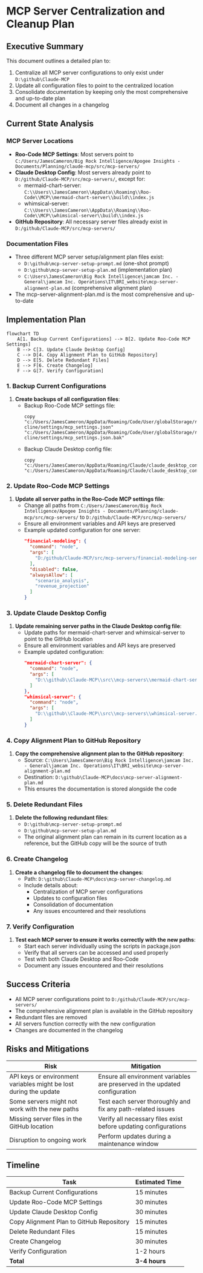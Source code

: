 # MCP Server Centralization and Cleanup Plan

## Executive Summary

This document outlines a detailed plan to:
1. Centralize all MCP server configurations to only exist under `D:\github\Claude-MCP`
2. Update all configuration files to point to the centralized location
3. Consolidate documentation by keeping only the most comprehensive and up-to-date plan
4. Document all changes in a changelog

## Current State Analysis

### MCP Server Locations
- **Roo-Code MCP Settings**: Most servers point to `C:/Users/JamesCameron/Big Rock Intelligence/Apogee Insights - Documents/Planning/claude-mcp/src/mcp-servers/`
- **Claude Desktop Config**: Most servers already point to `D:/github/Claude-MCP/src/mcp-servers/`, except for:
  - mermaid-chart-server: `C:\\Users\\JamesCameron\\AppData\\Roaming\\Roo-Code\\MCP\\mermaid-chart-server\\build\\index.js`
  - whimsical-server: `C:\\Users\\JamesCameron\\AppData\\Roaming\\Roo-Code\\MCP\\whimsical-server\\build\\index.js`
- **GitHub Repository**: All necessary server files already exist in `D:/github/Claude-MCP/src/mcp-servers/`

### Documentation Files
- Three different MCP server setup/alignment plan files exist:
  - `D:\github\mcp-server-setup-prompt.md` (one-shot prompt)
  - `D:\github\mcp-server-setup-plan.md` (implementation plan)
  - `C:\Users\JamesCameron\Big Rock Intelligence\jamcam Inc. - General\jamcam Inc. Operations\IT\BRI_website\mcp-server-alignment-plan.md` (comprehensive alignment plan)
- The mcp-server-alignment-plan.md is the most comprehensive and up-to-date

## Implementation Plan

```mermaid
flowchart TD
    A[1. Backup Current Configurations] --> B[2. Update Roo-Code MCP Settings]
    B --> C[3. Update Claude Desktop Config]
    C --> D[4. Copy Alignment Plan to GitHub Repository]
    D --> E[5. Delete Redundant Files]
    E --> F[6. Create Changelog]
    F --> G[7. Verify Configuration]
```

### 1. Backup Current Configurations

1. **Create backups of all configuration files**:
   - Backup Roo-Code MCP settings file:
     ```
     copy "c:/Users/JamesCameron/AppData/Roaming/Code/User/globalStorage/rooveterinaryinc.roo-cline/settings/mcp_settings.json" "c:/Users/JamesCameron/AppData/Roaming/Code/User/globalStorage/rooveterinaryinc.roo-cline/settings/mcp_settings.json.bak"
     ```
   - Backup Claude Desktop config file:
     ```
     copy "c:/Users/JamesCameron/AppData/Roaming/Claude/claude_desktop_config.json" "c:/Users/JamesCameron/AppData/Roaming/Claude/claude_desktop_config.json.bak"
     ```

### 2. Update Roo-Code MCP Settings

1. **Update all server paths in the Roo-Code MCP settings file**:
   - Change all paths from `C:/Users/JamesCameron/Big Rock Intelligence/Apogee Insights - Documents/Planning/claude-mcp/src/mcp-servers/` to `D:/github/Claude-MCP/src/mcp-servers/`
   - Ensure all environment variables and API keys are preserved
   - Example updated configuration for one server:
     ```json
     "financial-modeling": {
       "command": "node",
       "args": [
         "D:/github/Claude-MCP/src/mcp-servers/financial-modeling-server.js"
       ],
       "disabled": false,
       "alwaysAllow": [
         "scenario_analysis",
         "revenue_projection"
       ]
     }
     ```

### 3. Update Claude Desktop Config

1. **Update remaining server paths in the Claude Desktop config file**:
   - Update paths for mermaid-chart-server and whimsical-server to point to the GitHub location
   - Ensure all environment variables and API keys are preserved
   - Example updated configuration:
     ```json
     "mermaid-chart-server": {
       "command": "node",
       "args": [
         "D:\\github\\Claude-MCP\\src\\mcp-servers\\mermaid-chart-server.js"
       ]
     },
     "whimsical-server": {
       "command": "node",
       "args": [
         "D:\\github\\Claude-MCP\\src\\mcp-servers\\whimsical-server.js"
       ]
     }
     ```

### 4. Copy Alignment Plan to GitHub Repository

1. **Copy the comprehensive alignment plan to the GitHub repository**:
   - Source: `C:\Users\JamesCameron\Big Rock Intelligence\jamcam Inc. - General\jamcam Inc. Operations\IT\BRI_website\mcp-server-alignment-plan.md`
   - Destination: `D:\github\Claude-MCP\docs\mcp-server-alignment-plan.md`
   - This ensures the documentation is stored alongside the code

### 5. Delete Redundant Files

1. **Delete the following redundant files**:
   - `D:\github\mcp-server-setup-prompt.md`
   - `D:\github\mcp-server-setup-plan.md`
   - The original alignment plan can remain in its current location as a reference, but the GitHub copy will be the source of truth

### 6. Create Changelog

1. **Create a changelog file to document the changes**:
   - Path: `D:\github\Claude-MCP\docs\mcp-server-changelog.md`
   - Include details about:
     - Centralization of MCP server configurations
     - Updates to configuration files
     - Consolidation of documentation
     - Any issues encountered and their resolutions

### 7. Verify Configuration

1. **Test each MCP server to ensure it works correctly with the new paths**:
   - Start each server individually using the scripts in package.json
   - Verify that all servers can be accessed and used properly
   - Test with both Claude Desktop and Roo-Code
   - Document any issues encountered and their resolutions

## Success Criteria

- All MCP server configurations point to `D:/github/Claude-MCP/src/mcp-servers/`
- The comprehensive alignment plan is available in the GitHub repository
- Redundant files are removed
- All servers function correctly with the new configuration
- Changes are documented in the changelog

## Risks and Mitigations

| Risk | Mitigation |
|------|------------|
| API keys or environment variables might be lost during the update | Ensure all environment variables are preserved in the updated configuration |
| Some servers might not work with the new paths | Test each server thoroughly and fix any path-related issues |
| Missing server files in the GitHub location | Verify all necessary files exist before updating configurations |
| Disruption to ongoing work | Perform updates during a maintenance window |

## Timeline

| Task | Estimated Time |
|------|---------------|
| Backup Current Configurations | 15 minutes |
| Update Roo-Code MCP Settings | 30 minutes |
| Update Claude Desktop Config | 30 minutes |
| Copy Alignment Plan to GitHub Repository | 15 minutes |
| Delete Redundant Files | 15 minutes |
| Create Changelog | 30 minutes |
| Verify Configuration | 1-2 hours |
| **Total** | **3-4 hours** |